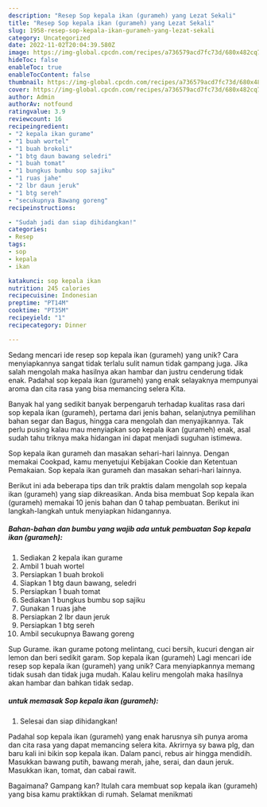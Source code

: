 ```yaml
---
description: "Resep Sop kepala ikan (gurameh) yang Lezat Sekali"
title: "Resep Sop kepala ikan (gurameh) yang Lezat Sekali"
slug: 1958-resep-sop-kepala-ikan-gurameh-yang-lezat-sekali
category: Uncategorized
date: 2022-11-02T20:04:39.580Z
image: https://img-global.cpcdn.com/recipes/a736579acd7fc73d/680x482cq70/sop-kepala-ikan-gurameh-foto-resep-utama.jpg
hideToc: false
enableToc: true
enableTocContent: false
thumbnail: https://img-global.cpcdn.com/recipes/a736579acd7fc73d/680x482cq70/sop-kepala-ikan-gurameh-foto-resep-utama.jpg
cover: https://img-global.cpcdn.com/recipes/a736579acd7fc73d/680x482cq70/sop-kepala-ikan-gurameh-foto-resep-utama.jpg
author: Admin
authorAv: notfound
ratingvalue: 3.9
reviewcount: 16
recipeingredient:
- "2 kepala ikan gurame"
- "1 buah wortel"
- "1 buah brokoli"
- "1 btg daun bawang seledri"
- "1 buah tomat"
- "1 bungkus bumbu sop sajiku"
- "1 ruas jahe"
- "2 lbr daun jeruk"
- "1 btg sereh"
- "secukupnya Bawang goreng"
recipeinstructions:

- "Sudah jadi dan siap dihidangkan!"
categories:
- Resep
tags:
- sop
- kepala
- ikan

katakunci: sop kepala ikan 
nutrition: 245 calories
recipecuisine: Indonesian
preptime: "PT14M"
cooktime: "PT35M"
recipeyield: "1"
recipecategory: Dinner

---
```





Sedang mencari ide resep sop kepala ikan (gurameh) yang unik? Cara menyiapkannya sangat tidak terlalu sulit namun tidak gampang juga. Jika salah mengolah maka hasilnya akan hambar dan justru cenderung tidak enak. Padahal sop kepala ikan (gurameh) yang enak selayaknya mempunyai aroma dan cita rasa yang bisa memancing selera Kita.





Banyak hal yang sedikit banyak berpengaruh terhadap kualitas rasa dari sop kepala ikan (gurameh), pertama dari jenis bahan, selanjutnya pemilihan bahan segar dan Bagus, hingga cara mengolah dan menyajikannya. Tak perlu pusing kalau mau menyiapkan sop kepala ikan (gurameh) enak,      asal sudah tahu triknya maka hidangan ini dapat menjadi suguhan istimewa.














Sop kepala ikan gurameh dan masakan sehari-hari lainnya. Dengan memakai Cookpad, kamu menyetujui Kebijakan Cookie dan Ketentuan Pemakaian. Sop kepala ikan gurameh dan masakan sehari-hari lainnya.






Berikut ini ada beberapa tips dan trik praktis dalam mengolah sop kepala ikan (gurameh) yang siap dikreasikan. Anda bisa membuat Sop kepala ikan (gurameh) memakai 10 jenis bahan dan 0 tahap pembuatan. Berikut ini langkah-langkah untuk menyiapkan hidangannya.

<!--inarticleads1-->

##### Bahan-bahan dan bumbu yang wajib ada untuk pembuatan Sop kepala ikan (gurameh):

1. Sediakan 2 kepala ikan gurame
1. Ambil 1 buah wortel
1. Persiapkan 1 buah brokoli
1. Siapkan 1 btg daun bawang, seledri
1. Persiapkan 1 buah tomat
1. Sediakan 1 bungkus bumbu sop sajiku
1. Gunakan 1 ruas jahe
1. Persiapkan 2 lbr daun jeruk
1. Persiapkan 1 btg sereh
1. Ambil secukupnya Bawang goreng


Sup Gurame. ikan gurame potong melintang, cuci bersih, kucuri dengan air lemon dan beri sedikit garam. Sop kepala ikan (gurameh) Lagi mencari ide resep sop kepala ikan (gurameh) yang unik? Cara menyiapkannya memang tidak susah dan tidak juga mudah. Kalau keliru mengolah maka hasilnya akan hambar dan bahkan tidak sedap. 

<!--inarticleads2-->

#####  untuk memasak Sop kepala ikan (gurameh):


1. Selesai dan siap dihidangkan!

Padahal sop kepala ikan (gurameh) yang enak harusnya sih punya aroma dan cita rasa yang dapat memancing selera kita. Akrirnya sy bawa plg, dan baru kali ini bikin sop kepala ikan. Dalam panci, rebus air hingga mendidih. Masukkan bawang putih, bawang merah, jahe, serai, dan daun jeruk. Masukkan ikan, tomat, dan cabai rawit. 

Bagaimana? Gampang kan? Itulah cara membuat sop kepala ikan (gurameh) yang bisa kamu praktikkan di rumah. Selamat menikmati
